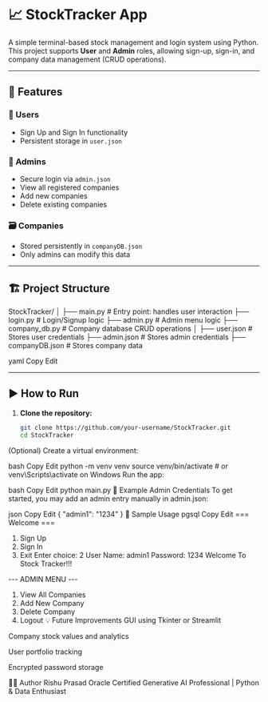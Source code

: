 # 📈 StockTracker App

A simple terminal-based stock management and login system using Python. This project supports **User** and **Admin** roles, allowing sign-up, sign-in, and company data management (CRUD operations).

---

## 🧠 Features

### 👤 Users
- Sign Up and Sign In functionality
- Persistent storage in `user.json`

### 🔐 Admins
- Secure login via `admin.json`
- View all registered companies
- Add new companies
- Delete existing companies

### 🗃 Companies
- Stored persistently in `companyDB.json`
- Only admins can modify this data

---

## 🏗️ Project Structure

StockTracker/
│
├── main.py # Entry point: handles user interaction
├── login.py # Login/Signup logic
├── admin.py # Admin menu logic
├── company_db.py # Company database CRUD operations
│
├── user.json # Stores user credentials
├── admin.json # Stores admin credentials
├── companyDB.json # Stores company data

yaml
Copy
Edit

---

## ▶️ How to Run

1. **Clone the repository:**
   ```bash
   git clone https://github.com/your-username/StockTracker.git
   cd StockTracker
(Optional) Create a virtual environment:

bash
Copy
Edit
python -m venv venv
source venv/bin/activate  # or venv\Scripts\activate on Windows
Run the app:

bash
Copy
Edit
python main.py
📄 Example Admin Credentials
To get started, you may add an admin entry manually in admin.json:

json
Copy
Edit
{
  "admin1": "1234"
}
🧪 Sample Usage
pgsql
Copy
Edit
=== Welcome ===
1. Sign Up
2. Sign In
3. Exit
Enter choice: 2
User Name: admin1
Password: 1234
Welcome To Stock Tracker!!!

--- ADMIN MENU ---
1. View All Companies
2. Add New Company
3. Delete Company
4. Logout
💡 Future Improvements
GUI using Tkinter or Streamlit

Company stock values and analytics

User portfolio tracking

Encrypted password storage

🧑‍💻 Author
Rishu Prasad
Oracle Certified Generative AI Professional | Python & Data Enthusiast
